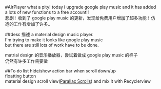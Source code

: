 #AirPlayer
what a pity! today i upgrade google play music and it has added a lots of new functions to a free account!!<br>
悲剧！收到了 google play music 的更新，发现给免费用户增加了超多功能！仿造的工作有增加了许多..<br>

##desc 描述
a material design music player.<br>
I'm trying to make it looks like google play music<br>
but there are still lots of work have to be done.<br>

matrial design 的音乐播放器，尝试着做成 google play music 的样子<br>
仍然有许多工作需要做

##To do list
hide/show action bar when scroll down/up<br>
floatting button<br>
material design scroll view([Parallax Scrolls](https://github.com/nirhart/ParallaxScroll)) and mix it with Recyclerview
